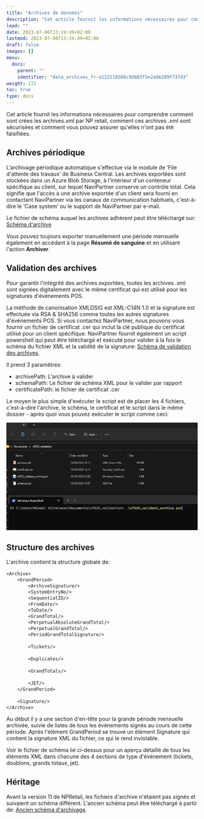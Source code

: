 ```yaml
---
title: "Archives de données"
description: "Cet article fournit les informations nécessaires pour comprendre comment sont crées  les archives.xml par NP retail, comment ces archives .xml sont sécurisées et comment vous pouvez assurer qu'elles n'ont pas été falsifiées."
lead: ""
date: 2023-07-06T13:19:49+02:00
lastmod: 2023-07-06T13:19:49+02:00
draft: false
images: []
menu:
  docs:
    parent: ""
    identifier: "data_archives_fr-e122110368c9d883f5e2a86289f73743"
weight: 172
toc: true
type: docs
---
```


Cet article fournit les informations nécessaires pour comprendre comment sont crées  les archives.xml par NP retail, comment ces archives .xml sont sécurisées et comment vous pouvez assurer qu'elles n'ont pas été falsifiées.

## Archives périodique

L’archivage périodique automatique s'effectue via le module de ‘File d'attente des travaux’ de Business Central. Les archives exportées sont stockées dans un Azure Blob Storage, à l'intérieur d'un conteneur spécifique au client, sur lequel NaviPartner conserve un contrôle total. Cela signifie que l'accès à une archive exportée d'un client sera fourni en contactant NaviPartner via les canaux de communication habituels, c'est-à-dire le ‘Case system’ ou le support de NaviPartner par e-mail.

Le fichier de schéma auquel les archives adhèrent peut être téléchargé sur: [Schéma d'archive](nf525_schema.xsd)

Vous pouvez toujours exporter manuellement une période mensuelle également en accédant à la page **Résumé de sanguine** et en utilisant l'action **Archiver**.

## Validation des archives

Pour garantir l'intégrité des archives exportées, toutes les archives .xml sont signées digitalement avec le même certificat qui est utilisé pour  les signatures d'événements POS.

La méthode de canonisation XMLDSIG est XML-C14N 1.0 et la signature est effectuée via RSA & SHA256 comme toutes les autres signatures d'événements POS. Si vous contactez NaviPartner, nous pouvons vous fournir un fichier de certificat .cer qui inclut la clé publique du certificat utilisé pour un client spécifique. NaviPartner fournit également un script powershell qui peut être téléchargé et exécuté pour valider à la fois le schéma du fichier XML et la validité de la signature: [Schéma de validation des archives](nf525_validate_archive.ps1).

Il prend 3 paramètres:

- archivePath: L'archive à valider
- schemaPath: Le fichier de schéma XML pour le valider par rapport
- certificatePath: le fichier de certificat .cer

Le moyen le plus simple d'exécuter le script est de placer les 4 fichiers, c'est-à-dire l'archive, le schéma, le certificat et le script dans le même dossier - après quoi vous pouvez exécuter le script comme ceci: 

![Exécution du script](script_execution.png)

## Structure des archives

L'archive contient la structure globale de:
```
<Archive>
    <GrandPeriod>
        <ArchiveSignature/>
        <SystemEntryNo/>
        <SequentialID/>
        <FromDate/>
        <ToDate/>
        <GrandTotal/>
        <PerpetualAbsoluteGrandTotal/>
        <PerpetualGrandTotal/>
        <PeriodGrandTotalSignature/>

        <Tickets/>        

        <Duplicates/>        

        <GrandTotals/>        

        <JET/>        
    </GrandPeriod>

    <Signature/>    
</Archive>
```

Au début il y a  une section d'en-tête pour la grande période mensuelle archivée, suivie de listes de tous les événements signés au cours de cette période. Après l'élément GrandPeriod se trouve un élément Signature qui contient la signature XML du fichier, ce qui le rend inviolable.

Voir le fichier de schéma lié ci-dessus pour un aperçu détaillé de tous les éléments XML dans chacune des 4 sections de type d'événement (tickets, doublons, grands totaux, jet).

## Héritage

Avant la version 11 de NPRetail, les fichiers d'archive n'étaient pas signés et suivaient un schéma différent. L'ancien schéma peut être téléchargé à partir de: [Ancien schéma d'archivage](nf525_schema_old.xsd).

